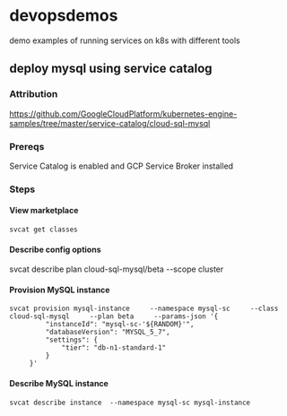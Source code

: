 # devopsdemos
demo examples of running services on k8s with different tools

## deploy mysql using service catalog

### Attribution
https://github.com/GoogleCloudPlatform/kubernetes-engine-samples/tree/master/service-catalog/cloud-sql-mysql

### Prereqs
Service Catalog is enabled and GCP Service Broker installed

### Steps
#### View marketplace
`svcat get classes`

#### Describe config options
svcat describe plan cloud-sql-mysql/beta --scope cluster

#### Provision MySQL instance
```
svcat provision mysql-instance     --namespace mysql-sc     --class cloud-sql-mysql     --plan beta     --params-json '{
         "instanceId": "mysql-sc-'${RANDOM}'",
         "databaseVersion": "MYSQL_5_7",
         "settings": {
             "tier": "db-n1-standard-1"
         }
     }'
```

#### Describe MySQL instance
`svcat describe instance  --namespace mysql-sc mysql-instance`

